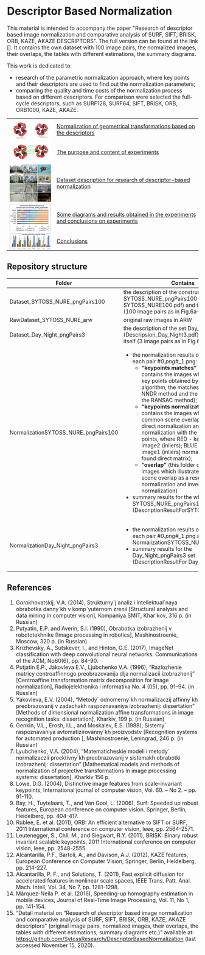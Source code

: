 <h1>Descriptor Based Normalization</h1>

This material is intended to accompany the paper "Research of descriptor based image normalization and comparative analysis of SURF, SIFT, BRISK, ORB, KAZE, AKAZE DESCRIPTORS". The full version can be found at the link [].
It contains the own dataset with 100 image pairs, the normalized images, their overlaps, the tables with different estimations, the summary diagrams.

This work is dedicated to:
* research of the parametric normalization approach, where key points and their descriptors are used to find out the normalization parameters;
* comparing the quality and time costs of the normalization process based on different descriptors. For comparison were selected the full-cycle descriptors, such as SURF128, SURF64, SIFT, BRISK, ORB, ORB1000, KAZE, AKAZE.

<table align="center">
  <tr>
    <td align="center"><img src="/doc/images/normalization_keypoints.jpg" width="200" align="center"></td>
    <td align="left"><a href="https://github.com/SytossResearch/DescriptorBasedNormalization/blob/master/doc/Normalization%20of%20geometrical%20transformations%20based%20on%20the%20descriptors.md#normalization-of-geometrical-transformations-based-on-the-descriptors">Normalization of geometrical transformations based on the descriptors</a></td>
  </tr>
  <tr></tr>
  <tr>
    <td align="center"><img src="/doc/images/normalization_matches.jpg" width="200"  align="center"></td>
    <td align="left"><a href="#">The purpose and content of experiments</a></td>
  </tr>
  <tr></tr>
  <tr>
    <td align="center"><img src="/doc/images/dataset.png" width="200"  align="center"></td>
    <td align="left"><a href="#">Dataset description for research of descriptor-based normalization</a></td>
  </tr>
  <tr></tr>
  <tr>
    <td align="center"><img src="/doc/images/expert_rates_diagram.png" width="200"  align="center"></td>
    <td align="left"><a href="#">Some diagrams and results obtained in the experiments and conclusions on experiments</a></td>
  </tr>
  <tr></tr>
  <tr>
    <td align="center"><img src="/doc/images/conclutions.png" width="200"  align="center"></td>
    <td align="left"><a href="#"><a href="#">Conclusions</a></td>
  </tr>
</table>

<h2>Repository structure</h2>

|Folder | Contains|
--- | --- 
| Dataset_SYTOSS_NURE_pngPairs100     | the description of the constructed dataset SYTOSS_NURE_pngPairs100 (Description SYTOSS_NURE100.pdf) and the dataset itself (100 image pairs as in Fig.6a–e)    
| RawDataset_SYTOSS_NURE_arw     | original raw images in ARW  
| Dataset_Day_Night_pngPairs3  | the description of the set Day_Night_pngPairs3 (Descripsion_Day_Night3.pdf) and this set itself (3 image pairs as in Fig.6f)     
| NormalizationSYTOSS_NURE_pngPairs100 | <ul> <li> the normalization results on each step for each pair  #_0.png_#_1.png:  <ul><li>**“keypoints matches”** (this folder contains the images which illustrate the key points obtained by each descriptor algorithm, the matches found with the NNDR method and the inliers found with the RANSAC method);</li> <li>**“keypoints normalization”** (this folder contains the images which illustrate the common scene overlap as a result of direct normalization and inverse normalization with the displayed key points, where RED -  key points of image2 (inliers); BLUE - key points of image1 (inliers) normalized with the found direct matrix);</li> <li>**“overlap”** (this folder contains the images which illustrate the common scene overlap as a result of direct normalization and inverse normalization)</li> </li> </ul> <li> summary results for the whole dataset  SYTOSS_NURE_pngPairs100  and all sets (DescriptionResultForSYTOSS_NURE.pdf)</li> </ul>
| NormalizationDay_Night_pngPairs3 |  <ul><li>the normalization results on each step for each pair  #_0.png_#_1.png as for NormalizationSYTOSS_NURE_pngPairs100;</li> <li>summary results for the Day_Night_pngPairs3 set  (DescriptionResultFor Day_Night.pdf)</li></ul>

<h2>References</h2>

1.	Gorokhovatskij, V.A. (2014), Strukturny\`j analiz i intellektual\`naya obrabotka danny\`kh v komp\`yuternom zrenii [Structural analysis and data mining in computer vision], Kompaniya SMIT, Khar\`kov, 316 p. (in Russian)
2.	Putyatin, E.P. and Averin, S.I. (1990), Obrabotka izobrazhenij v robototekhnike [Image processing in robotics], Mashinostroenie, Moscow, 320 p. (in Russian)
3.	Krizhevsky, A., Sutskever, I., and Hinton, G.E. (2017), ImageNet classification with deep convolutional neural networks. Communications of the ACM, No60(6), pp. 84-90. 
4.	Putjatin E.P., Jakovleva E.V., Ljubchenko V.A. (1996), “Razlozhenie matricy centroaffinnogo preobrazovanija dlja normalizacii izobrazhenij” [Centroaffine transformation matrix decomposition for image normalization], Radiojelektronika i informatika No. 4 (05), pp. 91–94. (in Russian)
5.	Yakovleva, E.V. (2004), “Metody\` odnomerny\`kh normalizaczij affinny\`kh preobrazovanij v zadachakh raspoznavaniya izobrazhenij: dissertation” [Methods of dimensional normalization affine transformations in image recognition tasks: dissertation], Kharkiv, 199 p. (in Russian)
6.	Genkin, V.L., Erosh, I.L., and Moskalev, E.S. (1988), Sistemy\` raspoznavaniya avtomatizirovanny\`kh proizvodstv [Recognition systems for automated production ], Mashinostroenie, Leningrad, 246 p. (in Russian)
7.	Lyubchenko, V.A. (2004), “Matematicheskie modeli i metody\` normalizaczii proektivny\`kh preobrazovanij v sistemakh obrabotki izobrazhenij: dissertation” [Mathematical models and methods of normalization of projective transformations in image processing systems: dissertation], Kharkiv 156 p.  
8.	Lowe, D.G. (2004), Distinctive image features from scale-invariant keypoints, International journal of computer vision, Vol. 60. – No 2. – pp. 91-110.
9.	Bay, H., Tuytelaars, T., and Van Gool, L. (2006), Surf: Speeded up robust features, European conference on computer vision. Springer, Berlin, Heidelberg, pp. 404-417. 
10.	Rublee, E. et al. (2011), ORB: An efficient alternative to SIFT or SURF, 2011 International conference on computer vision, Ieee, pp. 2564-2571. 
11.	Leutenegger, S., Chli, M., and Siegwart, R.Y. (2011), BRISK: Binary robust invariant scalable keypoints, 2011 International conference on computer vision, Ieee, pp. 2548-2555. 
12.	Alcantarilla, P.F., Bartoli, A., and Davison, A.J. (2012), KAZE features, European Conference on Computer Vision, Springer, Berlin, Heidelberg, pp. 214-227. 
13.	Alcantarilla, P. F., and Solutions, T. (2011), Fast explicit diffusion for accelerated features in nonlinear scale spaces, IEEE Trans. Patt. Anal. Mach. Intell, Vol. 34, No 7, pp. 1281-1298. 
14.	Márquez-Neila P. et al. (2016), Speeding-up homography estimation in mobile devices, Journal of Real-Time Image Processing, Vol. 11, No 1, pp. 141-154.
15.	“Detail material on “Research of descriptor based image normalization and comparative analysis of SURF, SIFT, BRISK, ORB, KAZE, AKAZE descriptors” (original image pairs, normalized images, their overlaps, the tables with different estimations, summary diagrams etc.)” available at: https://github.com/SytossResearch/DescriptorBasedNormalization (last accessed November 15, 2020).
